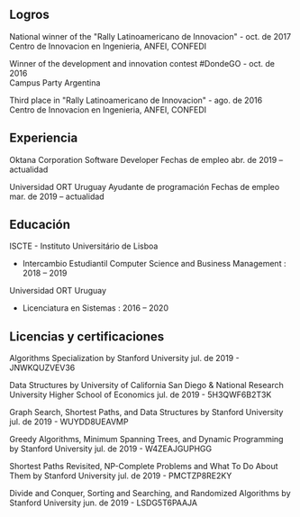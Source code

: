 
## Logros

National winner of the "Rally Latinoamericano de Innovacion" - oct. de 2017  
Centro de Innovacion en Ingenieria, ANFEI, CONFEDI

Winner of the development and innovation contest #DondeGO - oct. de 2016   
Campus Party Argentina

Third place in "Rally Latinoamericano de Innovacion" - ago. de 2016  
Centro de Innovacion en Ingenieria, ANFEI, CONFEDI

## Experiencia

Oktana Corporation 
Software Developer
Fechas de empleo abr. de 2019 – actualidad

Universidad ORT Uruguay
Ayudante de programación
Fechas de empleo mar. de 2019 – actualidad

## Educación

ISCTE - Instituto Universitário de Lisboa 
- Intercambio Estudiantil 
Computer Science and Business Management : 2018 – 2019 

Universidad ORT Uruguay 
- Licenciatura en Sistemas : 2016 – 2020


## Licencias y certificaciones

Algorithms Specialization by Stanford University
jul. de 2019 - JNWKQUZVEV36

Data Structures by University of California San Diego & National Research University Higher School of Economics
jul. de 2019 - 5H3QWF6B2T3K

Graph Search, Shortest Paths, and Data Structures by Stanford University
jul. de 2019 - WUYDD8UEAVMP

Greedy Algorithms, Minimum Spanning Trees, and Dynamic Programming by Stanford University
jul. de 2019 - W4ZEAJGUPHGG

Shortest Paths Revisited, NP-Complete Problems and What To Do About Them by Stanford University
jul. de 2019 - PMCTZP8RE2KY

Divide and Conquer, Sorting and Searching, and Randomized Algorithms by Stanford University
jun. de 2019 - LSDG5T6PAAJA
